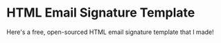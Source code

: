# HTML Email Signature Template
Here's a free, open-sourced HTML email signature template that I made!

